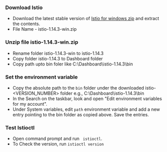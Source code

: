 ### Download Istio

- Download the latest stable version of [Istio for windows zip](https://github.com/istio/istio/releases) and extract the contents.
- File Name - istio-1.14.3-win.zip

### Unzip file istio-1.14.3-win.zip
- Rename folder istio-1.14.3-win to istio-1.14.3
- Copy folder istio-1.14.3 to Dashboard folder
- Copy path upto bin foler like C:\Dashboard\istio-1.14.3\bin

### Set the environment variable
- Copy the absolute path to the `bin` folder under the downloaded istio-<VERSION_NUMBER> folder
  e.g., C:\Dashboard\istio-1.14.3\bin
- In the Search on the taskbar, look and open "Edit environment variables for my account".
- Under System variables, edit `path` environment variable and add a new entry pointing to the bin folder as copied above. Save the entries.

### Test Istioctl
- Open command prompt and run ` istioctl`.
- To Check the version, run `istioctl version`
